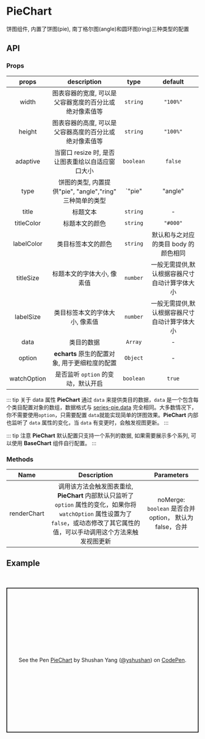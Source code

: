# PieChart

饼图组件, 内置了饼图(pie), 南丁格尔图(angle)和圆环图(ring)三种类型的配置

## API

### Props

|    props    |                       description                        |            type            |                    default                    |
| :---------: | :------------------------------------------------------: | :------------------------: | :-------------------------------------------: |
|    width    |  图表容器的宽度, 可以是父容器宽度的百分比或绝对像素值等  |          `string`          |                   `"100%"`                    |
|   height    |  图表容器的高度, 可以是父容器高度的百分比或绝对像素值等  |          `string`          |                   `"100%"`                    |
|  adaptive   |     当窗口 resize 时, 是否让图表重绘以自适应窗口大小     |         `boolean`          |                    `false`                    |
|    type     | 饼图的类型, 内置提供"pie", "angle","ring" 三种简单的类型 | `"pie" | "angle" | "ring"` |                    `"pie"`                    |
|    title    |                         标题文本                         |          `string`          |                       -                       |
| titleColor  |                      标题本文的颜色                      |          `string`          |                   `"#000"`                    |
| labelColor  |                    类目标签本文的颜色                    |          `string`          |     默认和与之对应的类目 body 的颜色相同      |
|  titleSize  |                标题本文的字体大小, 像素值                |          `number`          | 一般无需提供,默认根据容器尺寸自动计算字体大小 |
|  labelSize  |              类目标签本文的字体大小, 像素值              |          `number`          | 一般无需提供,默认根据容器尺寸自动计算字体大小 |
|    data     |                        类目的数据                        |          `Array`           |                       -                       |
|   option    |      **echarts** 原生的配置对象, 用于更细粒度的配置      |          `Object`          |                       -                       |
| watchOption |            是否监听 `option` 的变动，默认开启            |         `boolean`          |                    `true`                     |

::: tip 关于 data 属性
**PieChart** 通过 `data` 来提供类目的数据，`data` 是一个包含每个类目配置对象的数组，数据格式与 [series-pie.data](https://echarts.apache.org/zh/option.html#series-pie.data) 完全相同。大多数情况下， 你不需要使用`option`，只需要配置 `data`就能实现简单的饼图效果。**PieChart** 内部也监听了 `data` 属性的变化，当 `data` 有变更时，会触发视图更新。
:::

::: tip 注意
**PieChart** 默认配置只支持一个系列的数据, 如果需要展示多个系列, 可以使用 **BaseChart** 组件自行配置。
:::

### Methods

|    Name     |                                                                                      Description                                                                                       |                       Parameters                        |
| :---------: | :------------------------------------------------------------------------------------------------------------------------------------------------------------------------------------: | :-----------------------------------------------------: |
| renderChart | 调用该方法会触发图表重绘, **PieChart** 内部默认只监听了 `option` 属性的变化，如果你将 `watchOption` 属性设置为了 `false`，或动态修改了其它属性的值，可以手动调用这个方法来触发视图更新 | noMerge: `boolean` 是否合并 option， 默认为 false，合并 |

## Example

<div style="height:20px;"></div>
<p class="codepen" data-height="380" data-theme-id="dark" data-default-tab="js,result" data-user="yshushan" data-slug-hash="LYpdwEe" data-preview="true" style="height: 380px; box-sizing: border-box; display: flex; align-items: center; justify-content: center; border: 2px solid; margin: 1em 0; padding: 1em;" data-pen-title="PieChart">
  <span>See the Pen <a href="https://codepen.io/yshushan/pen/LYpdwEe">
  PieChart</a> by Shushan Yang (<a href="https://codepen.io/yshushan">@yshushan</a>)
  on <a href="https://codepen.io">CodePen</a>.</span>
</p>
<script async src="https://static.codepen.io/assets/embed/ei.js"></script>
